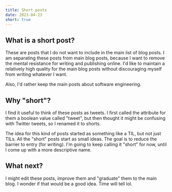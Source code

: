 ```yaml
---
title: Short posts
date: 2023-04-23
short: true
---
```


## What is a short post?

These are posts that I do not want to include in the main list of blog posts.
I am separating these posts from main blog posts, because I want to remove the mental resistance for writing and publishing online. I'd like to maintain a relatively high quality for the main blog posts without discouraging myself from writing whatever I want.

Also, I'd rather keep the main posts about software engineering.

## Why "short"?

I find it useful to think of these posts as tweets.
I first called the attribute for them a boolean value called "tweet", but then thought it might be confusing with Twitter tweets, so I renamed it to shorts.

The idea for this kind of posts started as something like a TIL, but not just TILs.
All the "short" posts start as small ideas. The goal is to reduce the barrier to entry (for writing). I'm going to keep calling it "short" for now, until I come up with a more descriptive name.

## What next?

I might edit these posts, improve them and "graduate" them to the main blog. I wonder if that would be a good idea. Time will tell lol.